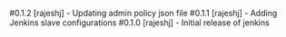 #0.1.2
[rajeshj] - Updating admin policy json file
#0.1.1
[rajeshj] - Adding Jenkins slave configurations
#0.1.0
[rajeshj] - Initial release of jenkins
